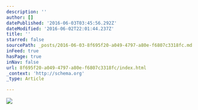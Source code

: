 ```yaml
---
description: ''
author: []
datePublished: '2016-06-03T03:45:56.292Z'
dateModified: '2016-06-02T22:01:44.237Z'
title: ''
starred: false
sourcePath: _posts/2016-06-03-8f695f20-a049-4797-a80e-f6807c3318fc.md
inFeed: true
hasPage: true
inNav: false
url: 8f695f20-a049-4797-a80e-f6807c3318fc/index.html
_context: 'http://schema.org'
_type: Article

---
```

![](https://the-grid-user-content.s3-us-west-2.amazonaws.com/c8e2b871-2f08-4cdb-b70c-2b238388007b.jpg)